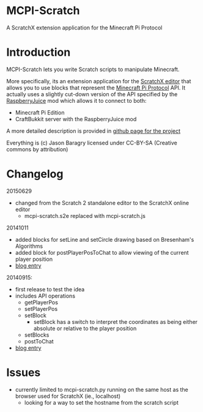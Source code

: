 MCPI-Scratch
================

A ScratchX extension application for the Minecraft Pi Protocol

# Introduction
MCPI-Scratch lets you write Scratch scripts to manipulate Minecraft. 

More specifically, its an extension application for the [ScratchX editor](http://scratchx.org/) that allows you to use blocks that represent the [Minecraft Pi Protocol](http://wiki.vg/Minecraft_Pi_Protocol) API. It actually uses a slightly cut-down version of the API specified by the [RaspberryJuice](http://dev.bukkit.org/bukkit-plugins/raspberryjuice/) mod which allows it to connect to both:
* Minecraft Pi Edition
* CraftBukkit server with the RaspberryJuice mod

A more detailed description is provided in [github page for the project](http://jbaragry.github.io/mcpi-scratch/)

Everything is (c) Jason Baragry licensed under CC-BY-SA (Creative commons by attribution)

# Changelog

20150629
* changed from the Scratch 2 standalone editor to the ScratchX online editor
	* mcpi-scratch.s2e replaced with mcpi-scratch.js 

20141011
* added blocks for setLine and setCircle drawing based on Bresenham's Algorithms
* added block for postPlayerPosToChat to allow viewing of the current player position
* [blog entry](http://niphophila.blogspot.no/2014/10/mcpi-scratch-lines-and-circles.html)

20140915:
* first release to test the idea
* includes API operations
	* getPlayerPos
	* setPlayerPos
	* setBlock
		* setBlock has a switch to interpret the coordinates as being either absolute or relative to the player position
	* setBlocks
	* postToChat
* [blog entry](http://niphophila.blogspot.com/2014/09/mcpi-scratch-scratch-extension.html)

# Issues
* currently limited to mcpi-scratch.py running on the same host as the browser used for ScratchX (ie., localhost)
	* looking for a way to set the hostname from the scratch script



